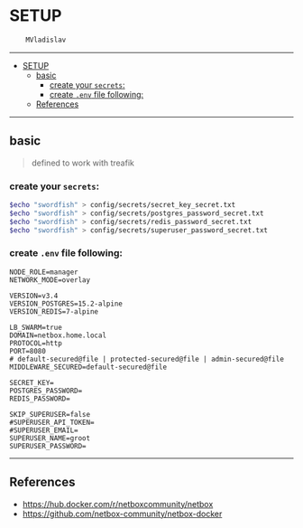 # SETUP

```sh
    MVladislav
```

---

- [SETUP](#setup)
  - [basic](#basic)
    - [create your `secrets`:](#create-your-secrets)
    - [create `.env` file following:](#create-env-file-following)
  - [References](#references)

---

## basic

> defined to work with treafik

### create your `secrets`:

```sh
$echo "swordfish" > config/secrets/secret_key_secret.txt
$echo "swordfish" > config/secrets/postgres_password_secret.txt
$echo "swordfish" > config/secrets/redis_password_secret.txt
$echo "swordfish" > config/secrets/superuser_password_secret.txt
```

### create `.env` file following:

```env
NODE_ROLE=manager
NETWORK_MODE=overlay

VERSION=v3.4
VERSION_POSTGRES=15.2-alpine
VERSION_REDIS=7-alpine

LB_SWARM=true
DOMAIN=netbox.home.local
PROTOCOL=http
PORT=8080
# default-secured@file | protected-secured@file | admin-secured@file
MIDDLEWARE_SECURED=default-secured@file

SECRET_KEY=
POSTGRES_PASSWORD=
REDIS_PASSWORD=

SKIP_SUPERUSER=false
#SUPERUSER_API_TOKEN=
#SUPERUSER_EMAIL=
SUPERUSER_NAME=groot
SUPERUSER_PASSWORD=
```

---

## References

- <https://hub.docker.com/r/netboxcommunity/netbox>
- <https://github.com/netbox-community/netbox-docker>

